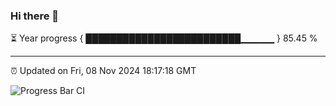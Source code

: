 ### Hi there 👋

⏳ Year progress { █████████████████████████▁▁▁▁▁ } 85.45 %

---

⏰ Updated on Fri, 08 Nov 2024 18:17:18 GMT

![Progress Bar CI](https://github.com/liununu/liununu/workflows/Progress%20Bar%20CI/badge.svg)
